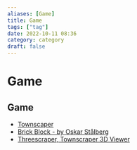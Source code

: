 ```yaml
---
aliases: [Game]
title: Game
tags: ["tag"]
date: 2022-10-11 08:36
category: category
draft: false
---
```


# Game

## Game

- [Townscaper](https://oskarstalberg.com/Townscaper/)
- [Brick Block - by Oskar Stålberg](https://oskarstalberg.com/game/house/index.html)
- [Threescraper, Townscraper 3D Viewer](https://meliharvey.github.io/threescaper/)

